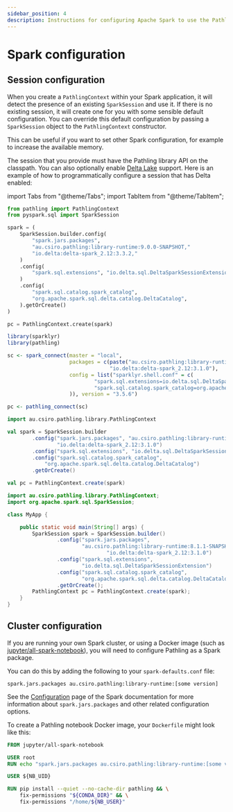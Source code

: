 ```yaml
---
sidebar_position: 4
description: Instructions for configuring Apache Spark to use the Pathling library.
---
```


# Spark configuration

## Session configuration

When you create a `PathlingContext` within your Spark application, it will
detect the presence of an existing `SparkSession` and use it. If there is no
existing session, it will create one for you with some sensible default
configuration. You can override this default configuration by passing
a `SparkSession` object to the `PathlingContext` constructor.

This can be useful if you want to set other Spark configuration, for example to
increase the available memory.

The session that you provide must have the Pathling library API on the
classpath. You can also optionally enable [Delta Lake](https://delta.io/)
support. Here is an example of how to programmatically configure a session that
has Delta enabled:

import Tabs from "@theme/Tabs";
import TabItem from "@theme/TabItem";

<!--suppress CheckEmptyScriptTag -->
<Tabs>
<TabItem value="python" label="Python">

```python
from pathling import PathlingContext
from pyspark.sql import SparkSession

spark = (
    SparkSession.builder.config(
        "spark.jars.packages",
        "au.csiro.pathling:library-runtime:9.0.0-SNAPSHOT,"
        "io.delta:delta-spark_2.12:3.3.2,"
    )
    .config(
        "spark.sql.extensions", "io.delta.sql.DeltaSparkSessionExtension"
    )
    .config(
        "spark.sql.catalog.spark_catalog",
        "org.apache.spark.sql.delta.catalog.DeltaCatalog",
    ).getOrCreate()
)

pc = PathlingContext.create(spark)
```

</TabItem>
<TabItem value="r" label="R">

```r
library(sparklyr)
library(pathling)

sc <- spark_connect(master = "local",
                    packages = c(paste("au.csiro.pathling:library-runtime:", pathling_version()),
                                 "io.delta:delta-spark_2.12:3.1.0"),
                    config = list("sparklyr.shell.conf" = c(
                            "spark.sql.extensions=io.delta.sql.DeltaSparkSessionExtension",
                            "spark.sql.catalog.spark_catalog=org.apache.spark.sql.delta.catalog.DeltaCatalog"
                    )), version = "3.5.6")

pc <- pathling_connect(sc)
```

</TabItem>
<TabItem value="scala" label="Scala">

```scala
import au.csiro.pathling.library.PathlingContext

val spark = SparkSession.builder
        .config("spark.jars.packages", "au.csiro.pathling:library-runtime:8.1.1-SNAPSHOT," +
                "io.delta:delta-spark_2.12:3.1.0")
        .config("spark.sql.extensions", "io.delta.sql.DeltaSparkSessionExtension")
        .config("spark.sql.catalog.spark_catalog",
            "org.apache.spark.sql.delta.catalog.DeltaCatalog")
        .getOrCreate()

val pc = PathlingContext.create(spark)
```

</TabItem>
<TabItem value="java" label="Java">

```java
import au.csiro.pathling.library.PathlingContext;
import org.apache.spark.sql.SparkSession;

class MyApp {

    public static void main(String[] args) {
        SparkSession spark = SparkSession.builder()
                .config("spark.jars.packages",
                        "au.csiro.pathling:library-runtime:8.1.1-SNAPSHOT" +
                                "io.delta:delta-spark_2.12:3.1.0")
                .config("spark.sql.extensions",
                        "io.delta.sql.DeltaSparkSessionExtension")
                .config("spark.sql.catalog.spark_catalog",
                        "org.apache.spark.sql.delta.catalog.DeltaCatalog")
                .getOrCreate();
        PathlingContext pc = PathlingContext.create(spark);
    }
}
```

</TabItem>
</Tabs>

## Cluster configuration

If you are running your own Spark cluster, or using a Docker image (such
as [jupyter/all-spark-notebook](https://hub.docker.com/r/jupyter/all-spark-notebook)),
you will need to configure Pathling as a Spark package.

You can do this by adding the following to your `spark-defaults.conf` file:

```
spark.jars.packages au.csiro.pathling:library-runtime:[some version]
```

See the [Configuration](https://spark.apache.org/docs/latest/configuration.html)
page of the Spark documentation for more information about `spark.jars.packages`
and other related configuration options.

To create a Pathling notebook Docker image, your `Dockerfile` might look like
this:

```dockerfile
FROM jupyter/all-spark-notebook

USER root
RUN echo "spark.jars.packages au.csiro.pathling:library-runtime:[some version]" >> /usr/local/spark/conf/spark-defaults.conf

USER ${NB_UID}

RUN pip install --quiet --no-cache-dir pathling && \
    fix-permissions "${CONDA_DIR}" && \
    fix-permissions "/home/${NB_USER}"
```

